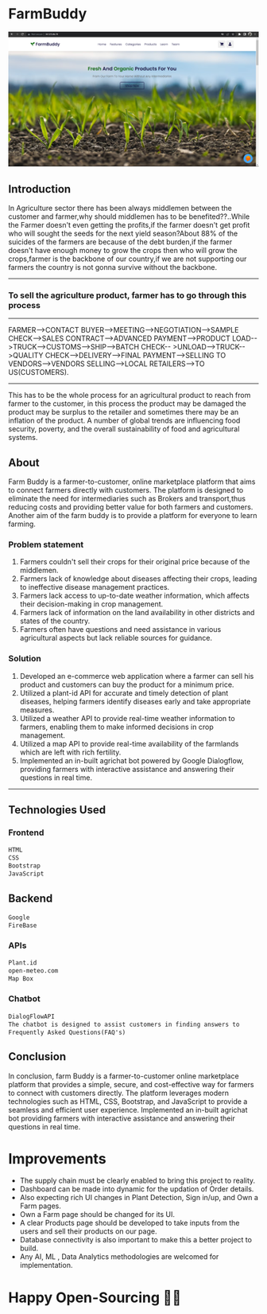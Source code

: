 # FarmBuddy
<img src="https://raw.githubusercontent.com/STRIDER1512/FarmBuddy/main/FarmBuddy/images/gfg.png">

## Introduction 

In Agriculture sector there has been always middlemen between the customer and farmer,why should middlemen has to be benefited??..While the Farmer doesn't even getting the profits,if the farmer doesn't get profit who will sought the seeds for the next yield season?About 88% of the suicides of the farmers are because of the debt burden,if the farmer doesn't have enough money to grow the crops then who will grow the crops,farmer is the backbone of our country,if we are not supporting our farmers the country is not gonna survive without the backbone.

---

### To sell the agriculture product, farmer has to go through this process

---

FARMER-->CONTACT BUYER-->MEETING-->NEGOTIATION-->SAMPLE CHECK-->SALES CONTRACT-->ADVANCED PAYMENT-->PRODUCT LOAD-->TRUCK-->CUSTOMS-->SHIP-->BATCH CHECK-- >UNLOAD-->TRUCK-->QUALITY CHECK-->DELIVERY-->FINAL PAYMENT-->SELLING TO VENDORS-->VENDORS SELLING-->LOCAL RETAILERS-->TO US(CUSTOMERS).

---
This has to be the whole process for an agricultural product to reach from farmer to the customer, in this process the product may be damaged the product may be surplus to the retailer and sometimes there may be an inflation of the product. A number of global trends are influencing food security, poverty, and the overall sustainability of food and agricultural systems.
## About
Farm Buddy is a farmer-to-customer, online marketplace platform that aims to connect farmers directly with customers. The platform is designed to eliminate the need for intermediaries such as Brokers and transport,thus reducing costs and providing better value for both farmers and customers. Another aim of the farm buddy is to provide a platform for everyone to learn farming.

### Problem statement
1. Farmers couldn't sell their crops for their original price because of the middlemen.
2. Farmers lack of knowledge about diseases affecting their crops, leading to ineffective disease management practices.
3. Farmers lack access to up-to-date weather information, which affects their decision-making in crop management.
4. Farmers lack of information on the land availability in other districts and states of the country.
5. Farmers often have questions and need assistance in various agricultural aspects but lack reliable sources for guidance.
### Solution

1. Developed an e-commerce web application where a farmer can sell his product and customers can buy the product for a minimum price. 
2. Utilized a plant-id API for accurate and timely detection of plant diseases, helping farmers identify diseases early and take appropriate measures.
3. Utilized a weather API to provide real-time weather information to farmers, enabling them to make informed decisions in crop management.
4. Utilized a map API to provide real-time availability of the farmlands which are left with rich fertility.
5. Implemented an in-built agrichat bot powered by Google Dialogflow, providing farmers with interactive assistance and answering their questions in real time.
<hr>


## Technologies Used
### Frontend
```
HTML
CSS
Bootstrap
JavaScript
```
## Backend
```
Google
FireBase
```
### APIs
```
Plant.id
open-meteo.com
Map Box
```
### Chatbot
```
DialogFlowAPI
The chatbot is designed to assist customers in finding answers to Frequently Asked Questions(FAQ's)
```

## Conclusion
In conclusion, farm Buddy is a farmer-to-customer online marketplace platform that provides a simple, secure, and cost-effective way for farmers to connect with customers directly. The platform leverages modern technologies such as HTML, CSS, Bootstrap, and JavaScript to provide a seamless and efficient user experience. Implemented an in-built agrichat bot providing farmers with interactive assistance and answering their questions in real time.

# Improvements
- The supply chain must be clearly enabled to bring this project to reality.
- Dashboard can be made into dynamic for the updation of Order details.
- Also expecting rich UI changes in Plant Detection, Sign in/up, and Own a Farm pages.
- Own a Farm page should be changed for its UI.
- A clear Products page should be developed to take inputs from the users and sell their products on our page.
- Database connectivity is also important to make this a better project to build.
- Any AI, ML , Data Analytics methodologies are welcomed for implementation.

# Happy Open-Sourcing 🤞🏼
